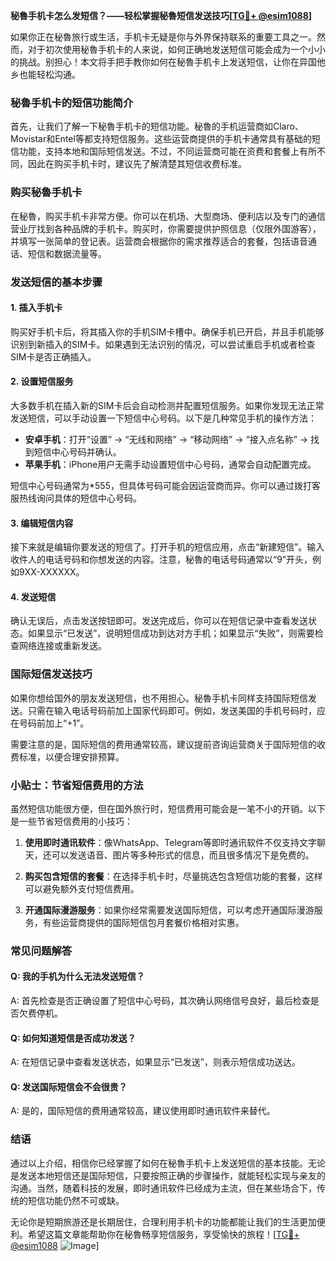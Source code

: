 **秘魯手机卡怎么发短信？——轻松掌握秘魯短信发送技巧[[TG💪+ @esim1088](https://t.me/s/esim1088)]**

如果你正在秘魯旅行或生活，手机卡无疑是你与外界保持联系的重要工具之一。然而，对于初次使用秘魯手机卡的人来说，如何正确地发送短信可能会成为一个小小的挑战。别担心！本文将手把手教你如何在秘魯手机卡上发送短信，让你在异国他乡也能轻松沟通。

### 秘魯手机卡的短信功能简介

首先，让我们了解一下秘魯手机卡的短信功能。秘魯的手机运营商如Claro、Movistar和Entel等都支持短信服务。这些运营商提供的手机卡通常具有基础的短信功能，支持本地和国际短信发送。不过，不同运营商可能在资费和套餐上有所不同，因此在购买手机卡时，建议先了解清楚其短信收费标准。

### 购买秘魯手机卡

在秘魯，购买手机卡非常方便。你可以在机场、大型商场、便利店以及专门的通信营业厅找到各种品牌的手机卡。购买时，你需要提供护照信息（仅限外国游客），并填写一张简单的登记表。运营商会根据你的需求推荐适合的套餐，包括语音通话、短信和数据流量等。

### 发送短信的基本步骤

#### 1. 插入手机卡

购买好手机卡后，将其插入你的手机SIM卡槽中。确保手机已开启，并且手机能够识别到新插入的SIM卡。如果遇到无法识别的情况，可以尝试重启手机或者检查SIM卡是否正确插入。

#### 2. 设置短信服务

大多数手机在插入新的SIM卡后会自动检测并配置短信服务。如果你发现无法正常发送短信，可以手动设置一下短信中心号码。以下是几种常见手机的操作方法：

- **安卓手机**：打开“设置” -> “无线和网络” -> “移动网络” -> “接入点名称” -> 找到短信中心号码并确认。
- **苹果手机**：iPhone用户无需手动设置短信中心号码，通常会自动配置完成。

短信中心号码通常为*555，但具体号码可能会因运营商而异。你可以通过拨打客服热线询问具体的短信中心号码。

#### 3. 编辑短信内容

接下来就是编辑你要发送的短信了。打开手机的短信应用，点击“新建短信”。输入收件人的电话号码和你想发送的内容。注意，秘魯的电话号码通常以“9”开头，例如9XX-XXXXXX。

#### 4. 发送短信

确认无误后，点击发送按钮即可。发送完成后，你可以在短信记录中查看发送状态。如果显示“已发送”，说明短信成功到达对方手机；如果显示“失败”，则需要检查网络连接或重新发送。

### 国际短信发送技巧

如果你想给国外的朋友发送短信，也不用担心。秘魯手机卡同样支持国际短信发送。只需在输入电话号码前加上国家代码即可。例如，发送美国的手机号码时，应在号码前加上“+1”。

需要注意的是，国际短信的费用通常较高，建议提前咨询运营商关于国际短信的收费标准，以便合理安排预算。

### 小贴士：节省短信费用的方法

虽然短信功能很方便，但在国外旅行时，短信费用可能会是一笔不小的开销。以下是一些节省短信费用的小技巧：

1. **使用即时通讯软件**：像WhatsApp、Telegram等即时通讯软件不仅支持文字聊天，还可以发送语音、图片等多种形式的信息，而且很多情况下是免费的。
   
2. **购买包含短信的套餐**：在选择手机卡时，尽量挑选包含短信功能的套餐，这样可以避免额外支付短信费用。

3. **开通国际漫游服务**：如果你经常需要发送国际短信，可以考虑开通国际漫游服务，有些运营商提供的国际短信包月套餐价格相对实惠。

### 常见问题解答

#### Q: 我的手机为什么无法发送短信？
A: 首先检查是否正确设置了短信中心号码，其次确认网络信号良好，最后检查是否欠费停机。

#### Q: 如何知道短信是否成功发送？
A: 在短信记录中查看发送状态，如果显示“已发送”，则表示短信成功送达。

#### Q: 发送国际短信会不会很贵？
A: 是的，国际短信的费用通常较高，建议使用即时通讯软件来替代。

### 结语

通过以上介绍，相信你已经掌握了如何在秘魯手机卡上发送短信的基本技能。无论是发送本地短信还是国际短信，只要按照正确的步骤操作，就能轻松实现与亲友的沟通。当然，随着科技的发展，即时通讯软件已经成为主流，但在某些场合下，传统的短信功能仍然不可或缺。

无论你是短期旅游还是长期居住，合理利用手机卡的功能都能让我们的生活更加便利。希望这篇文章能帮助你在秘魯畅享短信服务，享受愉快的旅程！[[TG💪+ @esim1088](https://t.me/s/esim1088) ![Image](https://i.postimg.cc/4NQfJmqS/Snipaste-2025-05-13-00-14-12.png)]